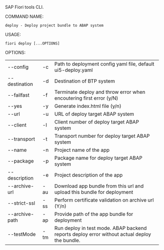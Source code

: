 SAP Fiori tools CLI.

COMMAND NAME:

    deploy - Deploy project bundle to ABAP system

USAGE:

    fiori deploy [...OPTIONS]

OPTIONS:

|                |     |             |
|----------------|-----|-------------|
| --config       | -c  | Path to deployment config yaml file, default ui5-deploy.yaml |
| --destination  | -d  | Destination of BTP system |
| --failfast     | -f  | Terminate deploy and throw error when encoutering first error (y/N) |
| --yes          | -y  | Generate index.html file (y/n) |
| --url          | -u  | URL of deploy target ABAP system |
| --client       | -l  | Client number of deploy target ABAP system |
| --transport    | -t  | Transport number for deploy target ABAP system |
| --name         | -n  | Project name of the app |
| --package      | -p  | Package name for deploy target ABAP system |
| --description  | -e  | Project description of the app |
| --archive-url  | -au | Download app bundle from this url and upload this bundle for deployment |
| --strict-ssl   | -ss | Perform certificate validation on archive url (Y/n)|
| --archive-path | -ap | Provide path of the app bundle for deployment |
| --testMode     | -tm | Run deploy in test mode. ABAP backend reports deploy error without actual deploy the bundle. |
